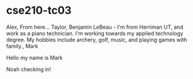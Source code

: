 # cse210-tc03

Alex,
From here...
Taylor,
Benjamin LeBeau - I'm from Herriman UT, and work as a piano technician. I'm working towards my applied technology degree. My hobbies include archery, golf, music, and playing games with family.,
Mark

Hello my name is Mark


Noah checking in!